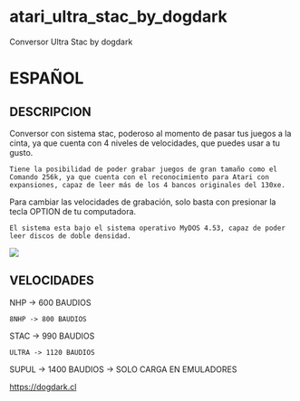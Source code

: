 # atari_ultra_stac_by_dogdark

Conversor Ultra Stac by dogdark

# ESPAÑOL

## DESCRIPCION
Conversor con sistema stac, poderoso al momento de pasar tus juegos a la cinta, ya que cuenta con 4 niveles de velocidades, que puedes usar a tu gusto.
```
Tiene la posibilidad de poder grabar juegos de gran tamaño como el Comando 256k, ya que cuenta con el reconocimiento para Atari con expansiones, capaz de leer más de los 4 bancos originales del 130xe.
```
Para cambiar las velocidades de grabación, solo basta con presionar la tecla OPTION de tu computadora.
```
El sistema esta bajo el sistema operativo MyDOS 4.53, capaz de poder leer discos de doble densidad.
```

<picture>
 <img src="https://github.com/a8dogdark/nhp36_by_parche_negro/blob/main/nhp36.png">
</picture>

## VELOCIDADES

NHP -> 600 BAUDIOS
```
8NHP -> 800 BAUDIOS
```
STAC -> 990 BAUDIOS
```
ULTRA -> 1120 BAUDIOS
```
SUPUL -> 1400 BAUDIOS -> SOLO CARGA EN EMULADORES

https://dogdark.cl